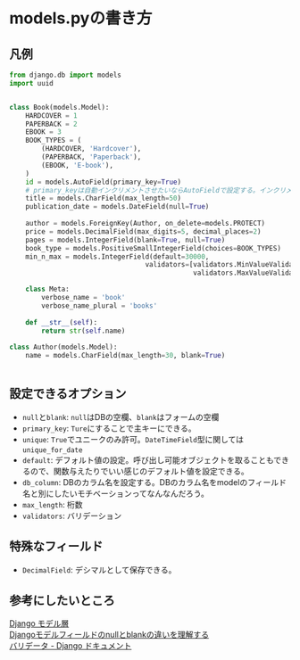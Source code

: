 # models.pyの書き方

## 凡例

```python
from django.db import models
import uuid


class Book(models.Model):
    HARDCOVER = 1
    PAPERBACK = 2
    EBOOK = 3
    BOOK_TYPES = (
        (HARDCOVER, 'Hardcover'),
        (PAPERBACK, 'Paperback'),
        (EBOOK, 'E-book'),
    )
    id = models.AutoField(primary_key=True)
    # primary_keyは自動インクリメントさせたいならAutoFieldで設定する。インクリメントの法則を自由にしたい場合はdefautに関数与えるとかする。
    title = models.CharField(max_length=50)
    publication_date = models.DateField(null=True)
    
    author = models.ForeignKey(Author, on_delete=models.PROTECT)
    price = models.DecimalField(max_digits=5, decimal_places=2)
    pages = models.IntegerField(blank=True, null=True)
    book_type = models.PositiveSmallIntegerField(choices=BOOK_TYPES)
    min_n_max = models.IntegerField(default=30000,
                                  validators=[validators.MinValueValidator(10000),
                                              validators.MaxValueValidator(100000)])

    class Meta:
        verbose_name = 'book'
        verbose_name_plural = 'books'
        
    def __str__(self):
        return str(self.name)
        
class Author(models.Model):
    name = models.CharField(max_length=30, blank=True)
        
```

## 設定できるオプション
- ``null``と``blank``: ``null``はDBの空欄、``blank``はフォームの空欄
- ``primary_key``: ``Ture``にすることで主キーにできる。
- ``unique``: ``True``でユニークのみ許可。``DateTimeField``型に関しては``unique_for_date``
- ``default``: デフォルト値の設定。呼び出し可能オブジェクトを取ることもできるので、関数与えたりでいい感じのデフォルト値を設定できる。
- ``db_column``: DBのカラム名を設定する。DBのカラム名をmodelのフィールド名と別にしたいモチベーションってなんなんだろう。
- ``max_length``: 桁数
- ``validators``: バリデーション

## 特殊なフィールド
- ``DecimalField``: デシマルとして保存できる。

## 参考にしたいところ
[Django モデル層](https://qiita.com/sandream/items/494887598bacfc2b244c)  
[Djangoモデルフィールドのnullとblankの違いを理解する](https://djangobrothers.com/blogs/django_null_blank/)   
[バリデータ - Django ドキュメント](https://docs.djangoproject.com/ja/2.2/ref/validators/)   
